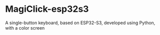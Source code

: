 # MagiClick-esp32s3
A single-button keyboard, based on ESP32-S3, developed using Python, with a color screen
